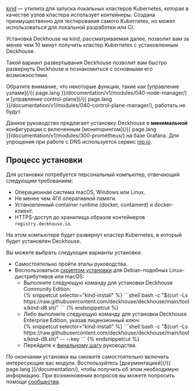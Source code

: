[kind](https://kind.sigs.k8s.io/) — утилита для запуска локальных кластеров Kubernetes, которая в качестве узлов кластера использует контейнеры. Создана преимущественно для тестирования самого Kubernetes, но может использоваться для локальной разработки или CI.

Установка Deckhouse на kind, рассматриваемая далее, позволит вам за менее чем 10 минут получить кластер Kubernetes с установленным Deckhouse.

Такой вариант развертывания Deckhouse позволит вам быстро развернуть Deckhouse и познакомиться с основными его возможностями.

Обратите внимание, что некоторые функции, такие как [управление узлами](/{{ page.lang }}/documentation/v1/modules/040-node-manager/) и [управление control-plane](/{{ page.lang }}/documentation/v1/modules/040-control-plane-manager/), работать не будут.

Данное руководство предлагает установку Deckhouse в **минимальной** конфигурации с включенным [мониторингом](/{{ page.lang }}/documentation/v1/modules/300-prometheus/) на базе Grafana. Для упрощения при работе с DNS используется сервис [nip.io](https://nip.io). 

## Процесс установки

Для установки потребуется персональный компьютер, отвечающий следующим требованиям:
- Операционная система macOS, Windows или Linux.
- Не менее чем 4Гб оперативной памяти.
- Установленный container runtime (docker, containerd) и docker-клиент.
- HTTPS-доступ до хранилища образов контейнеров `registry.deckhouse.io`.

На этом компьютере будет развернут кластер Kubernetes, в который будет установлен Deckhouse. 

Вы можете выбрать следующие варианты установки:
<ul>
<li>Самостоятельно пройти этапы руководства.</li>
<li>Воспользоваться <a href="https://github.com/deckhouse/deckhouse/blob/main/tools/kind-d8.sh">скриптом установки</a> для Debian-подобных Linux-дистрибутивов или macOS:
  <ul>
  <li>Выполните следующую команду для установки Deckhouse Community Edition:<br/>
{% snippetcut selector="kind-install" %}
```shell
bash -c "$(curl -Ls https://raw.githubusercontent.com/deckhouse/deckhouse/main/tools/kind-d8.sh)"
```
{% endsnippetcut %}
  </li>
  <li>Либо выполните следующую команду для установки Deckhouse Enterprise Edition, указав лицензионный ключ:<br/>
{% snippetcut selector="kind-install" %}
```shell
bash -c "$(curl -Ls https://raw.githubusercontent.com/deckhouse/deckhouse/main/tools/kind-d8.sh)" -- --key <LICENSE_KEY>
```
{% endsnippetcut %}
  </li>
  <li>Перейдите к <a href="step5.html">финальному шагу</a> руководства.</li>
  </ul>
</li>
</ul>

По окончании установки вы сможете самостоятельно включить интересующие вас модули. Воспользуйтесь [документацией](/{{ page.lang }}/documentation/), чтобы получить об этом необходимую информацию. При возникновении вопросов вы можете попросить помощи [сообщества](/ru/community/about.html).
